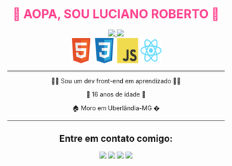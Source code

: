  <h1 align="center" style="color:#fe428e;">🎂 AOPA, SOU LUCIANO ROBERTO 🎂</h1>
 
 <div align="center">
  <a href="https://github.com/anuraghazra/github-readme-stats">
   <img src="https://github-readme-stats.vercel.app/api?username=Luciano749&theme=radical" />
  </a>
  <a href="https://github.com/anuraghazra/github-readme-stats">
   <img height="195px" src="https://github-readme-stats.vercel.app/api/top-langs/?username=Luciano749&theme=radical" />
  </a>
 </div>
 
 <div align="center">
  <img width="50" height="60" src="https://raw.githubusercontent.com/devicons/devicon/9f4f5cdb393299a81125eb5127929ea7bfe42889/icons/html5/html5-original.svg"                       alt="html">
  <img width="50" height="60"src="https://raw.githubusercontent.com/devicons/devicon/9f4f5cdb393299a81125eb5127929ea7bfe42889/icons/css3/css3-original.svg"alt="css">
  <img width="50" height="60" src="https://raw.githubusercontent.com/devicons/devicon/9f4f5cdb393299a81125eb5127929ea7bfe42889/icons/javascript/javascript-original.svg" alt="js">
  <img width="50" height="60" src="https://raw.githubusercontent.com/devicons/devicon/9f4f5cdb393299a81125eb5127929ea7bfe42889/icons/react/react-original.svg"                       alt="react">
 </div>
 
 <hr>
 
 <div align="center">
  <p>👨‍🎓 Sou um dev front-end em aprendizado 👨‍🎓</p>
  <p>🎂 16 anos de idade 🎂</p>
  <p>🏠 Moro em Uberlândia-MG �</p>
 </div>
 
 <hr>
 
 <div align="center">
  <h2 align="center">Entre em contato comigo:</h2>
  <a src="mailto:lucianoroberto671@gmail.com" target="_blank"><img src="https://img.shields.io/badge/Gmail-D14836?style=for-the-badge&logo=gmail&logoColor=white"></a>
  <a src="ttps://wa.me/5534992044919" target="_blank"><img src="https://img.shields.io/badge/WhatsApp-25D366?style=for-the-badge&logo=whatsapp&logoColor=white"></a>
  <a src="https://www.facebook.com/luciano.monteiro.397" target="_blank"><img src="https://img.shields.io/badge/Facebook-1877F2?style=for-the-badge&logo=facebook&logoColor=white"></a>
  <a src="https://www.instagram.com/luciano.monteiro.397/" target="_blank"><img src="https://img.shields.io/badge/Instagram-E4405F?style=for-the-badge&logo=instagram&logoColor=white"></a>
 </div>
    
    
    
  


